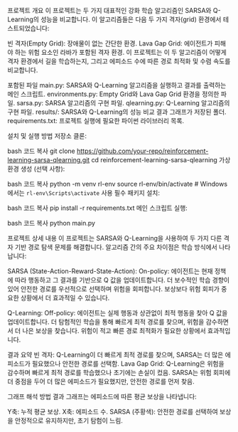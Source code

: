 프로젝트 개요
이 프로젝트는 두 가지 대표적인 강화 학습 알고리즘인 SARSA와 Q-Learning의 성능을 비교합니다. 이 알고리즘들은 다음 두 가지 격자(grid) 환경에서 테스트되었습니다:

빈 격자(Empty Grid): 장애물이 없는 간단한 환경.
Lava Gap Grid: 에이전트가 피해야 하는 위험 요소인 라바가 포함된 격자 환경.
이 프로젝트는 이 두 알고리즘이 어떻게 격자 환경에서 길을 학습하는지, 그리고 에피소드 수에 따른 경로 최적화 및 수렴 속도를 비교합니다.

포함된 파일
main.py: SARSA와 Q-Learning 알고리즘을 실행하고 결과를 출력하는 메인 스크립트.
environments.py: Empty Grid와 Lava Gap Grid 환경을 정의한 파일.
sarsa.py: SARSA 알고리즘의 구현 파일.
qlearning.py: Q-Learning 알고리즘의 구현 파일.
results/: SARSA와 Q-Learning의 성능 비교 결과 그래프가 저장된 폴더.
requirements.txt: 프로젝트 실행에 필요한 파이썬 라이브러리 목록.

설치 및 실행 방법
저장소 클론:

bash
코드 복사
git clone https://github.com/your-repo/reinforcement-learning-sarsa-qlearning.git
cd reinforcement-learning-sarsa-qlearning
가상 환경 생성 (선택 사항):

bash
코드 복사
python -m venv rl-env
source rl-env/bin/activate  # Windows에서는 `rl-env\Scripts\activate` 사용
필수 패키지 설치:

bash
코드 복사
pip install -r requirements.txt
메인 스크립트 실행:

bash
코드 복사
python main.py

프로젝트 상세 내용
이 프로젝트는 SARSA와 Q-Learning을 사용하여 두 가지 다른 격자 기반 경로 탐색 문제를 해결합니다. 알고리즘 간의 주요 차이점은 학습 방식에서 나타납니다:

SARSA (State-Action-Reward-State-Action):
On-policy: 에이전트는 현재 정책에 따라 행동하고 그 결과를 기반으로 Q 값을 업데이트합니다.
더 보수적인 학습 경향이 있어 안전한 경로를 우선적으로 선택하며 위험을 회피합니다.
보상보다 위험 회피가 중요한 상황에서 더 효과적일 수 있습니다.

Q-Learning:
Off-policy: 에이전트는 실제 행동과 상관없이 최적 행동을 찾아 Q 값을 업데이트합니다.
더 탐험적인 학습을 통해 빠르게 최적 경로를 찾으며, 위험을 감수하면서 더 나은 보상을 찾습니다.
위험이 적고 빠른 경로 최적화가 필요한 상황에서 효과적입니다.

결과 요약
빈 격자:
Q-Learning이 더 빠르게 최적 경로를 찾으며, SARSA는 더 많은 에피소드가 필요했으나 안전한 경로를 선택함.
Lava Gap Grid:
Q-Learning은 위험을 감수하며 빠르게 최적 경로를 학습했으나 초기에는 손실이 컸음.
SARSA는 위험 회피에 더 중점을 두어 더 많은 에피소드가 필요했지만, 안전한 경로를 먼저 찾음.

그래프 해석 방법
결과 그래프는 에피소드에 따른 평균 보상을 나타냅니다:

Y축: 누적 평균 보상.
X축: 에피소드 수.
SARSA (주황색): 안전한 경로를 선택하여 보상을 안정적으로 유지하지만, 초기 탐험이 느림.
